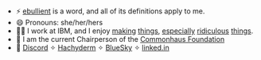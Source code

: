 - ⚡ [ebullient](https://www.merriam-webster.com/dictionary/ebullient) is a word, and all of its definitions apply to me.
- 😄 Pronouns: she/her/hers
- 👩‍💻 I work at IBM, and I enjoy [making](https://github.com/quarkusio/quarkus) [things](https://github.com/quarkiverse/quarkus-micrometer-registry), [especially](https://github.com/ebullient/monster-combat) [ridiculous](https://github.com/ebullient/ttrpg-convert-cli) [things](https://github.com/gameontext).
- 🌳 I am the current Chairperson of the [Commonhaus Foundation](https://www.commonhaus.org/)
- 📣 <a target="_blank" href="https://discordapp.com/users/419673312097206273" title="ebullientworks on Discord">Discord</a> ✧ 
<a rel="me" href="https://hachyderm.io/@ebullient">Hachyderm</a> ✧ 
<a target="_blank" href="https://bsky.app/profile/ebullient.dev" title="Follow @ebullient.dev">BlueSky</a> ✧ 
<a target="_blank" href="https://www.linkedin.com/in/erinschnabel/" title="Erin Schnabel on linked.in">linked.in</a>

